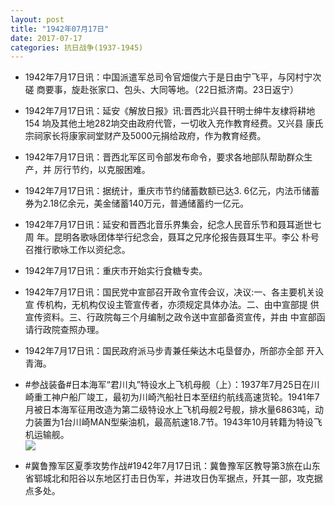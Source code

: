 ```yaml
---
layout: post
title: "1942年07月17日"
date: 2017-07-17
categories: 抗日战争(1937-1945)
---
```


<meta name="referrer" content="no-referrer" />

- 1942年7月17日讯：中国派遣军总司令官畑俊六于是日由宁飞平，与冈村宁次磋 商要事，旋赴张家口、包头、大同等地。（22日抵济南。23日返宁） 

- 1942年7月17日讯：延安《解放日报》讯:晋西北兴县幵明士绅牛友棣将耕地154 垧及其他土地282垧交由政府代管，一切收入充作教育经费。又兴县 康氏宗祠家长将康家祠堂财产及5000元捐给政府，作为教育经费。 

- 1942年7月17日讯：晋西北军区司令部发布命令，要求各地部队帮助群众生产，并 厉行节约，以克服困难。 

- 1942年7月17日讯：据统计，重庆市节约储蓄数额已达3. 6亿元，内法币储蓄券为2.18亿余元，美金储蓄140万元，普通储蓄约一亿元。 

- 1942年7月17日讯：延安和晋西北音乐界集会，纪念人民音乐节和聂耳逝世七周 年。昆明各歌咏团体举行纪念会，聂耳之兄序伦报告聂耳生平。李公 朴号召推行歌咏工作以资纪念。 

- 1942年7月17日讯：重庆市开始实行食糖专卖。 

- 1942年7月17日讯：国民党中宣部召开政令宣传会议，决议:一、各主要机关设宣 传机构，无机构仅设主管宣传者，亦须规定具体办法。二、由中宣部提 供宣传资料。三、行政院每三个月编制之政令送中宣部备资宣传，并由 中宣部函请行政院查照办理。 

- 1942年7月17日讯：国民政府派马步青兼任柴达木屯垦督办，所部亦全部 开入青海。 

- #参战装备#日本海军“君川丸”特设水上飞机母舰（上）：1937年7月25日在川崎重工神户船厂竣工，最初为川崎汽船社日本至纽约航线高速货轮。1941年7月被日本海军征用改造为第二级特设水上飞机母舰2号舰，排水量6863吨，动力装置为1台川崎MAN型柴油机，最高航速18.7节。1943年10月转籍为特设飞机运输舰。 <br/><img src="https://wx1.sinaimg.cn/large/aca367d8ly1fhmnh8pasvj20d40avtb5.jpg" />

- #冀鲁豫军区夏季攻势作战#1942年7月17日讯：冀鲁豫军区教导第3旅在山东省郓城北和阳谷以东地区打击日伪军，并进攻日伪军据点，歼其一部，攻克据点多处。 

